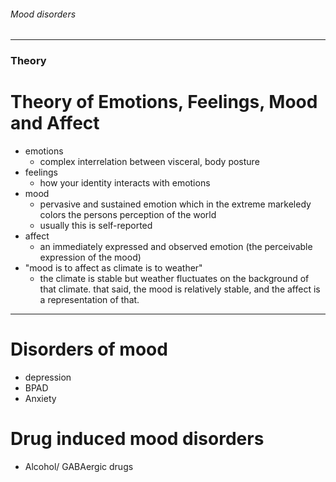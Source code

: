 ###### Mood disorders

--------------------------------------------------------
### Theory
# Theory of Emotions, Feelings, Mood and Affect
- emotions
    + complex interrelation between visceral, body posture
- feelings
    + how your identity interacts with emotions
- mood
    + pervasive and sustained emotion which in the extreme markeledy colors the persons perception of the world
    + usually this is self-reported
- affect
    + an immediately expressed and observed emotion (the perceivable expression of the mood)
- "mood is to affect as climate is to weather"
    + the climate is stable but weather fluctuates on the background of that climate. that said, the mood is relatively stable, and the affect is a representation of that. 


--------------------------------------------------------

# Disorders of mood
- depression
- BPAD
- Anxiety

# Drug induced mood disorders
- Alcohol/ GABAergic drugs